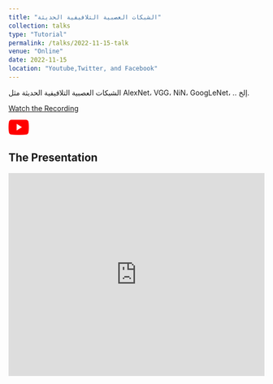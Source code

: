 ```yaml
---
title: "الشبكات العصبية التلافيفية الحديثة"
collection: talks
type: "Tutorial"
permalink: /talks/2022-11-15-talk
venue: "Online"
date: 2022-11-15
location: "Youtube,Twitter, and Facebook"
---
```


الشبكات العصبية التلافيفية الحديثة مثل AlexNet، VGG، NiN، GoogLeNet، .. إلخ.


[Watch the Recording](https://www.youtube.com/live/C067daAk-Lw?si=mq2uTeJyGr5qY_9C)

<a href="https://www.youtube.com/live/C067daAk-Lw?si=mq2uTeJyGr5qY_9C">
  <img src="https://raw.githubusercontent.com/Ruqyai/ruqyai.github.io/main/images/youtube.png" alt="YouTube" style="width: 40px; height: 30px;">
</a>

## The Presentation

<iframe src="https://docs.google.com/presentation/d/e/2PACX-1vTS_l_jwH_zm5FP9hVAlsNhlbvQ5jTRevaYpZmjQI3gekVQM1MIYf8L6NVtPVmxHGbYvPLr4ADt_oQ-/embed?start=false&loop=false&delayms=3000"  frameborder="0" width="100%" height="400px" allowfullscreen="true" mozallowfullscreen="true" webkitallowfullscreen="true"></iframe>